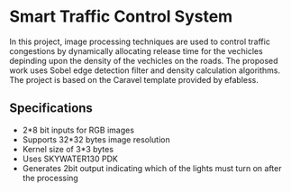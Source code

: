 # Smart Traffic Control System
In this project, image processing techniques are used to control traffic congestions by dynamically allocating release time for the vechicles depinding upon the density of the vechicles on the roads.
The proposed work uses Sobel edge detection filter and density calculation algorithms.
The project is based on the Caravel template provided by efabless.

## Specifications
- 2*8 bit inputs for RGB images
- Supports 32*32 bytes image resolution
- Kernel size of 3*3 bytes
- Uses SKYWATER130 PDK
- Generates 2bit output indicating which of the lights must turn on after the processing